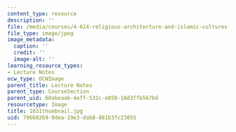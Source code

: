 ```yaml
---
content_type: resource
description: ''
file: /media/courses/4-614-religious-architecture-and-islamic-cultures-fall-2002/706602699dea19e3dab8881b3fc23855_1031thumbnail.jpg
file_type: image/jpeg
image_metadata:
  caption: ''
  credit: ''
  image-alt: ''
learning_resource_types:
- Lecture Notes
ocw_type: OCWImage
parent_title: Lecture Notes
parent_type: CourseSection
parent_uid: 68abeaab-4eff-532c-e858-18d3ffb567bd
resourcetype: Image
title: 1031thumbnail.jpg
uid: 70660269-9dea-19e3-dab8-881b3fc23855
---
```

